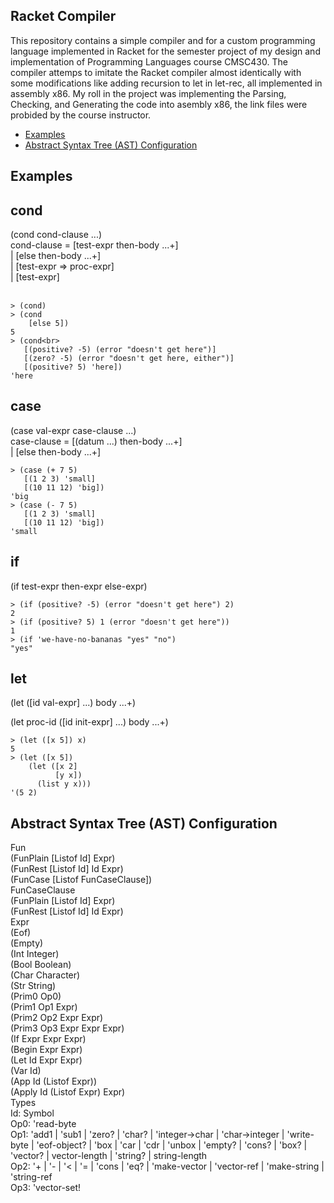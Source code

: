 ## Racket Compiler

This repository contains a simple compiler and for a custom programming language implemented in Racket for the semester project of my design and implementation of Programming Languages course CMSC430. The compiler attemps to imitate the Racket compiler almost identically with some modifications like adding recursion to let in let-rec, all implemented in assembly x86. My roll in the project was implementing the Parsing, Checking, and Generating the code into asembly x86, the link files were probided by the course instructor.

- [Examples](#examples)
- [Abstract Syntax Tree (AST) Configuration](#abstract-syntax-tree-ast-configuration)

## Examples

## cond
(cond cond-clause ...) <br>
cond-clause	 	=	 	[test-expr then-body ...+]<br>
 	 	|	 	[else then-body ...+]<br>
 	 	|	 	[test-expr => proc-expr]<br>
 	 	|	 	[test-expr]<br>
<br>

`> (cond)`<br>
`> (cond`<br>
`    [else 5])`<br>
`5`<br>
`> (cond<br>`<br>
`   [(positive? -5) (error "doesn't get here")]`<br>
`   [(zero? -5) (error "doesn't get here, either")]`<br>
`   [(positive? 5) 'here])`<br>
`'here`<br>

## case
(case val-expr case-clause ...) <br>
case-clause	 	=	 	[(datum ...) then-body ...+]<br>
 	 	|	 	[else then-body ...+]<br>

`> (case (+ 7 5)`<br>
`   [(1 2 3) 'small]`<br>
`   [(10 11 12) 'big])`<br>
`'big`<br>
`> (case (- 7 5)`<br>
`   [(1 2 3) 'small]`<br>
`   [(10 11 12) 'big])`<br>
`'small`<br>

## if
(if test-expr then-expr else-expr) <br>

`> (if (positive? -5) (error "doesn't get here") 2)`<br>
`2`<br>
`> (if (positive? 5) 1 (error "doesn't get here"))`<br>
`1`<br>
`> (if 'we-have-no-bananas "yes" "no")`<br>
`"yes"`<br>

## let
(let ([id val-expr] ...) body ...+) <br>

(let proc-id ([id init-expr] ...) body ...+) <br>

`> (let ([x 5]) x)`<br>
`5`<br>
`> (let ([x 5])`<br>
`    (let ([x 2]`<br>
`          [y x])`<br>
`      (list y x)))`<br>
`'(5 2)`<br>

## Abstract Syntax Tree (AST) Configuration

Fun<br>
(FunPlain [Listof Id] Expr)<br>
(FunRest [Listof Id] Id Expr)<br>
(FunCase [Listof FunCaseClause])<br>
FunCaseClause<br>
(FunPlain [Listof Id] Expr)<br>
(FunRest [Listof Id] Id Expr)<br>
Expr<br>
(Eof)<br>
(Empty)<br>
(Int Integer)<br>
(Bool Boolean)<br>
(Char Character)<br>
(Str String)<br>
(Prim0 Op0)<br>
(Prim1 Op1 Expr)<br>
(Prim2 Op2 Expr Expr)<br>
(Prim3 Op3 Expr Expr Expr)<br>
(If Expr Expr Expr)<br>
(Begin Expr Expr)<br>
(Let Id Expr Expr)<br>
(Var Id)<br>
(App Id (Listof Expr))<br>
(Apply Id (Listof Expr) Expr)<br>
Types<br>
Id: Symbol<br>
Op0: 'read-byte<br>
Op1: 'add1 | 'sub1 | 'zero? | 'char? | 'integer->char | 'char->integer | 'write-byte | 'eof-object? | 'box | 'car | 'cdr | 'unbox | 'empty? | 'cons? | 'box? | 'vector? | vector-length | 'string? | string-length<br>
Op2: '+ | '- | '< | '= | 'cons | 'eq? | 'make-vector | 'vector-ref | 'make-string | 'string-ref<br>
Op3: 'vector-set!<br>
